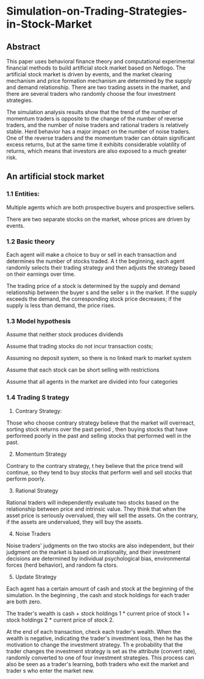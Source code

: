 # Simulation-on-Trading-Strategies-in-Stock-Market

## Abstract

This paper uses behavioral finance theory and computational experimental financial methods to build artificial stock market based on Netlogo. The artificial stock market is driven by events, and the market clearing mechanism and price formation mechanism are determined by the supply and demand relationship. There are two trading assets in the market, and there are several traders who randomly choose the four investment strategies.

The simulation analysis results show that the trend of the number of momentum traders is opposite to the change of the number of reverse traders, and the number of noise traders and rational traders is relatively stable. Herd behavior has a major impact on the number of noise traders. One of the reverse traders and the momentum trader can obtain significant excess returns, but at the same time it exhibits considerable volatility of returns, which means that investors are also exposed to a much greater risk.

## An artificial stock market
### 1.1 Entities:
Multiple agents which are both prospective buyers and prospective sellers.

There are two separate stocks on the market, whose prices are driven by events.
### 1.2 Basic theory
Each agent will make a choice to buy or sell in each transaction and determines the number of stocks traded. A t the beginning, each agent randomly selects their trading strategy and then adjusts the strategy based on their earnings over time.

The trading price of a stock is determined by the supply and demand relationship between the buyer s and the seller s in the market. If the supply exceeds the demand, the corresponding stock price decreases; if the supply is less than demand, the price rises.
### 1.3 Model hypothesis
Assume that neither stock produces dividends

Assume that trading stocks do not incur transaction costs;

Assuming no deposit system, so there is no linked mark to market system

Assume that each stock can be short selling with restrictions

Assume that all agents in the market are divided into four categories
### 1.4 Trading S trategy
1) Contrary Strategy:

Those who choose contrary strategy believe that the market will overreact, sorting stock returns over the past period , then buying stocks that have performed poorly in the past and selling stocks that performed well in the past.

2) Momentum Strategy

Contrary to the contrary strategy, t hey believe that the price trend will continue, so they tend to buy stocks that perform well and sell stocks that perform poorly.

3) Rational Strategy

Rational traders will independently evaluate two stocks based on the relationship between price and intrinsic value. They think that when the asset price is seriously overvalued, they will sell the assets. On the contrary, if the assets are undervalued, they will buy the assets.

4) Noise Traders

Noise traders' judgments on the two stocks are also independent, but their judgment on the market is based on irrationality, and their investment decisions are determined by individual psychological bias, environmental forces (herd behavior), and random fa ctors.

5) Update Strategy

Each agent has a certain amount of cash and stock at the beginning of the simulation. In the beginning , the cash and stock holdings for each trader are both zero.

The trader's wealth is cash + stock holdings 1 * current price of stock 1 + stock holdings 2 * current price of stock 2.

At the end of each transaction, check each trader's wealth. When the wealth is negative, indicating the trader's investment loss, then he has the motivation to change the investment strategy. Th e probability that the trader changes the investment strategy is set as the attribute (convert rate), randomly converted to one of four investment strategies. This process can also be seen as a trader's learning, both traders who exit the market and trader s who enter the market new.
